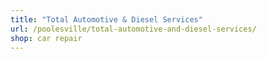 ```yaml
---
title: "Total Automotive & Diesel Services"
url: /poolesville/total-automotive-and-diesel-services/
shop: car repair
---
```

